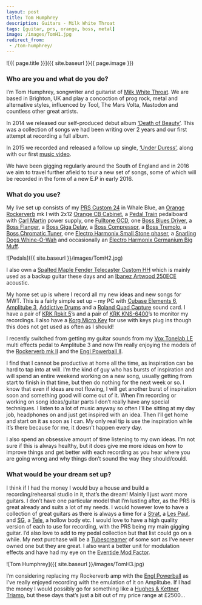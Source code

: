 ```yaml
---
layout: post
title: Tom Humphrey
description: Guitars - Milk White Throat
tags: [guitar, prs, orange, boss, metal]
image: /images/TomH1.jpg
redirect_from:
 - /tom-humphrey/
---
```


![{{ page.title }}]({{ site.baseurl }}{{ page.image }})

### Who are you and what do you do?

I’m Tom Humphrey, songwriter and guitarist of [Milk White Throat](http://www.milkwhitethroat.com/). We are based in Brighton, UK and play a concoction of prog rock, metal and alternative styles, influenced by Tool, The Mars Volta, Mastodon and countless other great artists.

In 2014 we released our self-produced debut album [‘Death of Beauty’](https://milkwhitethroat.bandcamp.com/album/death-of-beauty-2). This was a collection of songs we had been writing over 2 years and our first attempt at recording a full album.

In 2015 we recorded and released a follow up single, [‘Under Duress’](http://milkwhitethroat.bandcamp.com/track/under-duress), along with our first [music video](https://www.youtube.com/watch?v=2dE6LgU2zi4).

We have been gigging regularly around the South of England and in 2016 we aim to travel further afield to tour a new set of songs, some of which will be recorded in the form of a new E.P in early 2016.

### What do you use?

My live set up consists of my [PRS Custom 24](http://www.prsguitars.com/custom24/) in Whale Blue, an [Orange Rockerverb](https://orangeamps.com/products/guitar-amp-heads/) mk I with 2x12 [Orange CB Cabinet](https://orangeamps.com/products/guitar-speaker-enclosures/), a [Pedal Train](http://www.pedaltrain.com/) pedalboard with [Carl Martin](https://carlmartin.com/) power supply, one [Fulltone OCD](http://www.fulltone.com/products/ocd), one [Boss Blues Driver](http://www.bossus.com/products/bd-2/), a [Boss Flanger](http://www.bossus.com/products/bf-3/), a [Boss Giga Delay](http://www.bossus.com/products/dd-20/), a [Boss Compressor](http://www.bossus.com/products/cs-3/), a [Boss Tremolo](http://www.bossus.com/products/tr-2/), a [Boss Chromatic Tuner](http://www.boss.info/products/tu-3/), one [Electro Harmonix Small Stone phaser](http://www.ehx.com/products/small-stone), a [Snarling Dogs Whine-O-Wah](http://www.musiciansfriend.com/amplifiers-effects/snarling-dogs-super-bawl-whine-o-wah-pedal) and occasionally an [Electro Harmonix Germanium Big Muff](http://www.ehx.com/products/germanium-4-big-muff).

![Pedals]({{ site.baseurl }}/images/TomH2.jpg)

I also own a [Spalted Maple Fender Telecaster Custom HH](http://www.musiciansfriend.com/guitars/fender-special-edition-custom-telecaster-spalted-maple-hh-electric-guitar) which is mainly used as a backup guitar these days and an [Ibanez Artwood 250ECE](http://www.gear4music.com/Guitar-and-Bass/Ibanez-AW250ECE-Artwood-Series-Electro-Acoustic-Guitar-Low-Gloss/QO2) acoustic.

My home set up is where I record all my new ideas and new songs for MWT. This is a fairly simple set up – my PC with [Cubase Elements 6](http://www.steinberg.net/en/products/cubase/start.html), [Amplitube 3](http://www.ikmultimedia.com/products/cat-view.php?C=family-amplitube), [Addictive Drums](http://www.xlnaudio.com/addictivedrums) and a [Roland Quad Capture](http://www.roland.co.uk/products/quad-capture/) sound card. I have a pair of [KRK Rokit 5](http://www.krksys.com/krk-studio-monitor-speakers/rokit/rokit-5.html)’s and a pair of [KRK KNS-6400](http://www.krksys.com/krk-headphones/kns-6400.html)’s to monitor my recordings. I also have a [Korg Micro Key](http://www.korg.com/us/products/controllers/microkey/) for use with keys plug ins though this does not get used as often as I should!

I recently switched from getting my guitar sounds from my [Vox Tonelab LE](http://www.musiciansfriend.com/amplifiers-effects/vox-tonelab-le-guitar-multi-effects-pedal) multi effects pedal to Amplitube 3 and now I’m really enjoying the models of the [Rockerverb mk II](https://orangeamps.com/products/guitar-amp-heads/rockerverb/rockerverb-50100-mkii-heads/) and the [Engl Powerball II](http://www.englamps.de/index.php?id=36&tx_ddfproducts_pi1%5Buid%5D=21).

I find that I cannot be productive at home all the time, as inspiration can be hard to tap into at will. I’m the kind of guy who has bursts of inspiration and will spend an entire weekend working on a new song, usually getting from start to finish in that time, but then do nothing for the next week or so. I know that even if ideas are not flowing, I will get another burst of inspiration soon and something good will come out of it.
When I’m recording or working on song ideas/guitar parts I don’t really have any special techniques. I listen to a lot of music anyway so often I’ll be sitting at my day job, headphones on and just get inspired with an idea. Then I’ll get home and start on it as soon as I can. My only real tip is use the inspiration while it’s there because for me, it doesn’t happen every day.

I also spend an obsessive amount of time listening to my own ideas. I’m not sure if this is always healthy, but it does give me more ideas on how to improve things and get better with each recording as you hear where you are going wrong and why things don’t sound the way they should/could.

### What would be your dream set up?

I think if I had the money I would buy a house and build a recording/rehearsal studio in it, that’s the dream! Mainly I just want more guitars. I don’t have one particular model that I’m lusting after, as the PRS is great already and suits a lot of my needs. I would however love to have a collection of great guitars as there is always a time for a [Strat](http://intl.fender.com/en-GB/guitars/stratocaster/), a [Les Paul](http://www.gibson.com/Products/Electric-Guitars/Les-Paul.aspx), and [SG](http://www.gibson.com/Products/Electric-Guitars/SG.aspx), a [Tele](http://intl.fender.com/en-GB/guitars/telecaster/), a hollow body etc. I would love to have a high quality version of each to use for recording, with the PRS being my main gigging guitar. I’d also love to add to my pedal collection but that list could go on a while. My next purchase will be a [Tubescreamer](http://www.analogman.com/tshist.htm) of some sort as I’ve never owned one but they are great. I also want a better unit for modulation effects and have had my eye on the [Eventide Mod Factor](https://www.eventideaudio.com/products/stompboxes/chorus-flanger/modfactor).

![Tom Humphrey]({{ site.baseurl }}/images/TomH3.jpg)

I’m considering replacing my Rockerverb amp with the [Engl Powerball](http://www.englamps.de/index.php?id=36&tx_ddfproducts_pi1%5Buid%5D=21) as I’ve really enjoyed recording with the emulation of it on Amplitube. If I had the money I would possibly go for something like a [Hughes & Kettner Triamp](http://hughes-and-kettner.com/products/triamp/triamp-mark-3/), but these days that’s just a bit out of my price range at £2500…
